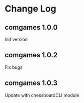 # Change Log

## comgames 1.0.0
Init version 

## comgames 1.0.2
Fix bugs

## comgames 1.0.3
Update with chessboardCLI module
